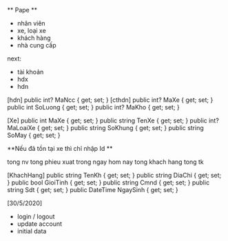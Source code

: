 ** Pape **

- nhân viên
- xe, loại xe
- khách hàng
- nhà cung cấp

next:

- tài khoản
- hdx
- hdn

[hdn]
public int? MaNcc { get; set; }
[cthdn]
public int? MaXe { get; set; }
public int SoLuong { get; set; }
public int? MaKho { get; set; }

[Xe]
public int MaXe { get; set; }
public string TenXe { get; set; }
public int? MaLoaiXe { get; set; }
public string SoKhung { get; set; }
public string SoMay { get; set; }

**Nếu đã tồn tại xe thì chỉ nhập Id **

tong nv
tong phieu xuat trong ngay hom nay
tong khach hang
tong tk

[KhachHang]
public string TenKh { get; set; }
public string DiaChi { get; set; }
public bool GioiTinh { get; set; }
public string Cmnd { get; set; }
public string Sdt { get; set; }
public DateTime NgaySinh { get; set; }

[30/5/2020]
- login / logout
- update account
- initial data



